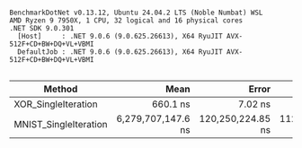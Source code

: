 ```

BenchmarkDotNet v0.13.12, Ubuntu 24.04.2 LTS (Noble Numbat) WSL
AMD Ryzen 9 7950X, 1 CPU, 32 logical and 16 physical cores
.NET SDK 9.0.301
  [Host]     : .NET 9.0.6 (9.0.625.26613), X64 RyuJIT AVX-512F+CD+BW+DQ+VL+VBMI
  DefaultJob : .NET 9.0.6 (9.0.625.26613), X64 RyuJIT AVX-512F+CD+BW+DQ+VL+VBMI


```
| Method                | Mean               | Error             | StdDev            | Gen0         | Gen1      | Allocated      |
|---------------------- |-------------------:|------------------:|------------------:|-------------:|----------:|---------------:|
| XOR_SingleIteration   |           660.1 ns |           7.02 ns |           6.57 ns |       0.1259 |         - |        2.06 KB |
| MNIST_SingleIteration | 6,279,707,147.6 ns | 120,250,224.85 ns | 112,482,134.94 ns | 1176000.0000 | 4000.0000 | 19208437.94 KB |
